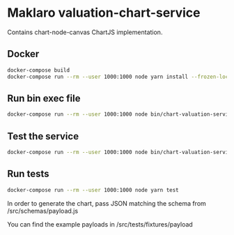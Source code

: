 # Maklaro valuation-chart-service

Contains chart-node-canvas ChartJS implementation.

## Docker

```bash
docker-compose build
docker-compose run --rm --user 1000:1000 node yarn install --frozen-lockfile
```

## Run bin exec file

```bash
docker-compose run --rm --user 1000:1000 node bin/chart-valuation-service [json]
```

## Test the service

```bash
docker-compose run --rm --user 1000:1000 node bin/chart-valuation-service < tests/fixtures/payloads/one_line.json > chart.png
```

## Run tests

```bash
docker-compose run --rm --user 1000:1000 node yarn test
```

In order to generate the chart, pass JSON matching the schema from /src/schemas/payload.js

You can find the example payloads in /src/tests/fixtures/payload
